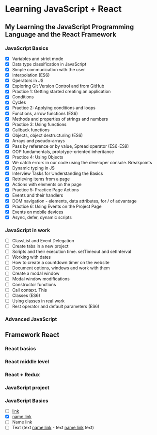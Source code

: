 # Learning JavaScript + React 
## My Learning the JavaScript Programming Language and the React Framework

### JavaScript Basics
- [X] Variables and strict mode
- [X] Data type classification in JavaScript
- [X] Simple communication with the user
- [X] Interpolation (ES6)
- [X] Operators in JS
- [X] Exploring Git Version Control and from GitHub
- [X] Practice 1: Getting started creating an application
- [X] Conditions
- [X] Cycles
- [X] Practice 2: Applying conditions and loops
- [X] Functions, arrow functions (ES6)
- [X] Methods and properties of strings and numbers
- [X] Practice 3: Using functions
- [X] Callback functions
- [X] Objects, object destructuring (ES6)
- [X] Arrays and pseudo-arrays
- [X] Pass by reference or by value, Spread operator (ES6-ES9)
- [X] OOP fundamentals, prototype-oriented inheritance
- [X] Practice 4: Using Objects
- [X] We catch errors in our code using the developer console. Breakpoints
- [X] Dynamic typing in JS
- [X] Interview Tasks for Understanding the Basics
- [X] Retrieving items from a page
- [X] Actions with elements on the page
- [X] Practice 5: Practice Page Actions
- [X] Events and their handlers
- [X] DOM navigation - elements, data attributes, for / of advantage
- [X] Practice 6: Using Events on the Project Page
- [X] Events on mobile devices
- [X] Async, defer, dynamic scripts

### JavaScript in work
- [ ] ClassList and Event Delegation
- [ ] Create tabs in a new project
- [ ] Scripts and their execution time. setTimeout and setInterval
- [ ] Working with dates
- [ ] How to create a countdown timer on the website
- [ ] Document options, windows and work with them
- [ ] Create a modal window
- [ ] Modal window modifications
- [ ] Constructor functions
- [ ] Call context. This
- [ ] Classes (ES6)
- [ ] Using classes in real work
- [ ] Rest operator and default parameters (ES6)

### Advanced JavaScript

## Framework React
### React basics

### React middle level

### React + Redux

### JavaScript project

### JavaScript Basics
- [ ] [link](https://google.com)
- [X] [name link](https://google.com)
- [ ] Name link
- [ ] Text (text [name link](https://google.com) - text [name link](https://google.com) text)
